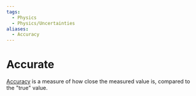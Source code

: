 ```yaml
---
tags:
  - Physics
  - Physics/Uncertainties
aliases:
  - Accuracy
---
```

# Accurate
[Accuracy](Accurate.md) is a measure of how close the measured value is, compared to the "true" value.